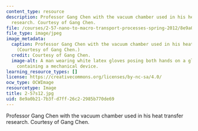 ```yaml
---
content_type: resource
description: Professor Gang Chen with the vacuum chamber used in his heat transfer
  research. Courtesy of Gang Chen.
file: /courses/2-57-nano-to-macro-transport-processes-spring-2012/8e9a0b217b3fd7ff26c22985b770de69_2-57s12.jpg
file_type: image/jpeg
image_metadata:
  caption: Professor Gang Chen with the vacuum chamber used in his heat transfer research.
    (Courtesy of Gang Chen.)
  credit: Courtesy of Gang Chen.
  image-alt: A man wearing white latex gloves posing both hands on a glass chamber
    containing a mechanical device.
learning_resource_types: []
license: https://creativecommons.org/licenses/by-nc-sa/4.0/
ocw_type: OCWImage
resourcetype: Image
title: 2-57s12.jpg
uid: 8e9a0b21-7b3f-d7ff-26c2-2985b770de69
---
```

Professor Gang Chen with the vacuum chamber used in his heat transfer research. Courtesy of Gang Chen.